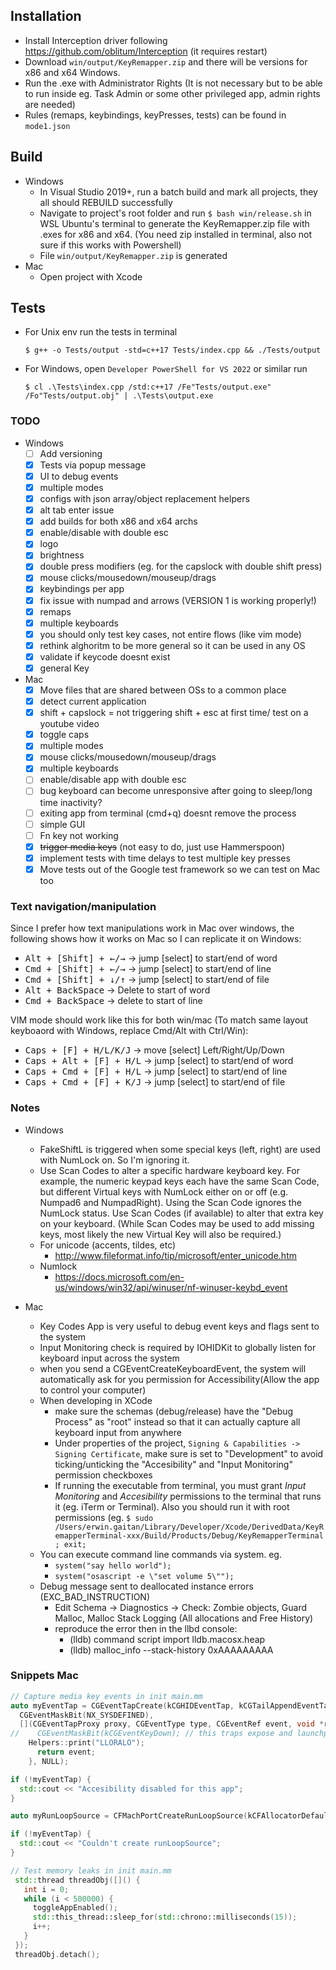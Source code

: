 ## Installation

- Install Interception driver following https://github.com/oblitum/Interception (it requires restart)
- Download `win/output/KeyRemapper.zip` and there will be versions for x86 and x64 Windows.
- Run the .exe with Administrator Rights (It is not necessary but to be able to run inside eg. Task Admin or some other privileged app, admin rights are needed)
- Rules (remaps, keybindings, keyPresses, tests) can be found in `mode1.json`

## Build

- Windows
  - In Visual Studio 2019+, run a batch build and mark all projects, they all should REBUILD successfully
  - Navigate to project's root folder and run `$ bash win/release.sh` in WSL Ubuntu's terminal to generate the KeyRemapper.zip file with .exes for x86 and x64. (You need zip installed in terminal, also not sure if this works with Powershell)
  - File `win/output/KeyRemapper.zip` is generated
- Mac
  - Open project with Xcode

## Tests

- For Unix env run the tests in terminal
  ```
  $ g++ -o Tests/output -std=c++17 Tests/index.cpp && ./Tests/output
  ```
- For Windows, open `Developer PowerShell for VS 2022` or similar run
  ```
  $ cl .\Tests\index.cpp /std:c++17 /Fe"Tests/output.exe" /Fo"Tests/output.obj" | .\Tests\output.exe
  ```

### TODO

- Windows
  - [ ] Add versioning
  - [x] Tests via popup message
  - [x] UI to debug events
  - [x] multiple modes
  - [x] configs with json array/object replacement helpers
  - [x] alt tab enter issue
  - [x] add builds for both x86 and x64 archs
  - [x] enable/disable with double esc
  - [x] logo
  - [x] brightness
  - [x] double press modifiers (eg. for the capslock with double shift press)
  - [x] mouse clicks/mousedown/mouseup/drags
  - [x] keybindings per app
  - [x] fix issue with numpad and arrows (VERSION 1 is working properly!)
  - [x] remaps
  - [x] multiple keyboards
  - [x] you should only test key cases, not entire flows (like vim mode)
  - [x] rethink alghoritm to be more general so it can be used in any OS
  - [x] validate if keycode doesnt exist
  - [x] general Key

- Mac
  - [x] Move files that are shared between OSs to a common place
  - [x] detect current application
  - [x] shift + capslock = not triggering shift + esc at first time/ test on a youtube video
  - [x] toggle caps
  - [x] multiple modes
  - [x] mouse clicks/mousedown/mouseup/drags
  - [x] multiple keyboards
  - [ ] enable/disable app with double esc
  - [ ] bug keyboard can become unresponsive after going to sleep/long time inactivity?
  - [ ] exiting app from terminal (cmd+q) doesnt remove the process
  - [ ] simple GUI
  - [ ] Fn key not working
  - [x] ~~trigger media keys~~ (not easy to do, just use Hammerspoon)
  - [x] implement tests with time delays to test multiple key presses
  - [x] Move tests out of the Google test framework so we can test on Mac too

### Text navigation/manipulation

Since I prefer how text manipulations work in Mac over windows, the following shows how it works on Mac so I can replicate it on Windows:

- <kbd>Alt + [Shift] + ←/→</kbd> → jump [select] to start/end of word
- <kbd>Cmd + [Shift] + ←/→</kbd> → jump [select] to start/end of line
- <kbd>Cmd + [Shift] + ↓/↑</kbd> → jump [select] to start/end of file
- <kbd>Alt + BackSpace</kbd> → Delete to start of word
- <kbd>Cmd + BackSpace</kbd> → delete to start of line

VIM mode should work like this for both win/mac (To match same layout keyboaord with Windows, replace Cmd/Alt with Ctrl/Win):

- <kbd>Caps + [F] + H/L/K/J</kbd> → move [select] Left/Right/Up/Down
- <kbd>Caps + Alt + [F] + H/L</kbd> → jump [select] to start/end of word
- <kbd>Caps + Cmd + [F] + H/L</kbd> → jump [select] to start/end of line
- <kbd>Caps + Cmd + [F] + K/J</kbd> → jump [select] to start/end of file

### Notes

- Windows
  - FakeShiftL is triggered when some special keys (left, right) are used with NumLock on. So I'm ignoring it.
  - Use Scan Codes to alter a specific hardware keyboard key. For example, the numeric keypad keys each have the same Scan Code, but different Virtual keys with NumLock either on or off (e.g. Numpad6 and NumpadRight). Using the Scan Code ignores the NumLock status. Use Scan Codes (if available) to alter that extra key on your keyboard. (While Scan Codes may be used to add missing keys, most likely the new Virtual Key will also be required.)
  - For unicode (accents, tildes, etc)
    - http://www.fileformat.info/tip/microsoft/enter_unicode.htm
  - Numlock
    - https://docs.microsoft.com/en-us/windows/win32/api/winuser/nf-winuser-keybd_event

- Mac
  - Key Codes App is very useful to debug event keys and flags sent to the system
  - Input Monitoring check is required by IOHIDKit to globally listen for keyboard input across the system
  - when you send a CGEventCreateKeyboardEvent, the system will automatically ask for you permission for Accessibility(Allow the app to control your computer)
  - When developing in XCode
    - make sure the schemas (debug/release) have the "Debug Process" as "root" instead so that it can actually capture all keyboard input from anywhere
    - Under properties of the project, `Signing & Capabilities -> Signing Certificate`, make sure is set to "Development" to avoid ticking/unticking the "Accesibility" and "Input Monitoring" permission checkboxes
    - If running the executable from terminal, you must grant *Input Monitoring* and *Accesibility* permissions to the terminal that runs it (eg. iTerm or Terminal). Also you should run it with root permissions (eg. `$ sudo /Users/erwin.gaitan/Library/Developer/Xcode/DerivedData/KeyRemapperTerminal-xxx/Build/Products/Debug/KeyRemapperTerminal ; exit;`
  - You can execute command line commands via system. eg.
    - `system("say hello world");`
    - `system("osascript -e \"set volume 5\"");`
  - Debug message sent to deallocated instance errors (EXC_BAD_INSTRUCTION)
    - Edit Schema -> Diagnostics -> Check: Zombie objects, Guard Malloc, Malloc Stack Logging (All allocations and Free History)
    - reproduce the error then in the llbd console:
      - (lldb) command script import lldb.macosx.heap
      - (lldb) malloc_info --stack-history 0xAAAAAAAAA

### Snippets Mac

```cpp
// Capture media key events in init main.mm
auto myEventTap = CGEventTapCreate(kCGHIDEventTap, kCGTailAppendEventTap, kCGEventTapOptionDefault,
  CGEventMaskBit(NX_SYSDEFINED),
  [](CGEventTapProxy proxy, CGEventType type, CGEventRef event, void *refcon) {
//    CGEventMaskBit(kCGEventKeyDown); // this traps expose and launchpad keys
    Helpers::print("LLORALO");
      return event;
    }, NULL);

if (!myEventTap) {
  std::cout << "Accesibility disabled for this app";
}

auto myRunLoopSource = CFMachPortCreateRunLoopSource(kCFAllocatorDefault, myEventTap, 0);

if (!myEventTap) {
  std::cout << "Couldn't create runLoopSource";
}
```

```cpp
// Test memory leaks in init main.mm
 std::thread threadObj([]() {
   int i = 0;
   while (i < 500000) {
     toggleAppEnabled();
     std::this_thread::sleep_for(std::chrono::milliseconds(15));
     i++;
   }
 });
 threadObj.detach();
```
